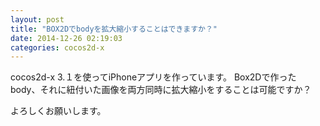 ```yaml
---
layout: post
title: "BOX2Dでbodyを拡大縮小することはできますか？"
date: 2014-12-26 02:19:03
categories: cocos2d-x
---
```

<p>cocos2d-x 3.１を使ってiPhoneアプリを作っています。
Box2Dで作ったbody、それに紐付いた画像を両方同時に拡大縮小をすることは可能ですか？ </p>

<p>よろしくお願いします。</p>
